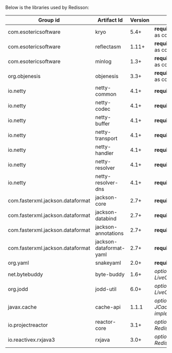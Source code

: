 Below is the libraries used by Redisson:

| Group id | Artifact Id | Version | Dependency |
| ------------- | ------------- | ------------| ------------|
| com.esotericsoftware | kryo | 5.4+| **required** (if Kryo is used as codec)|
| com.esotericsoftware | reflectasm | 1.11+ | **required** (if Kryo is used as codec)|
| com.esotericsoftware | minlog | 1.3+ | **required** (if Kryo is used as codec)|
| org.objenesis | objenesis| 3.3+ | **required** (if Kryo is used as codec)|
| io.netty | netty-common | 4.1+ | **required**|
| io.netty | netty-codec | 4.1+ | **required** |
| io.netty | netty-buffer | 4.1+ | **required** |
| io.netty | netty-transport | 4.1+ | **required** |
| io.netty | netty-handler | 4.1+ | **required** |
| io.netty | netty-resolver | 4.1+ | **required** |
| io.netty | netty-resolver-dns | 4.1+ | **required** |
| com.fasterxml.jackson.dataformat | jackson-core | 2.7+ | **required** |
| com.fasterxml.jackson.dataformat | jackson-databind | 2.7+ | **required** |
| com.fasterxml.jackson.dataformat | jackson-annotations | 2.7+ | **required** |
| com.fasterxml.jackson.dataformat | jackson-dataformat-yaml | 2.7+ | **required**  |
| org.yaml | snakeyaml | 2.0+ | **required**  |
| net.bytebuddy | byte-buddy | 1.6+ | _optional (used by LiveObject service)_ |
| org.jodd | jodd-util | 6.0+ | _optional (used by LiveObject service)_ |
| javax.cache | cache-api | 1.1.1 | _optional (used by JCache implementation)_ |
| io.projectreactor | reactor-core | 3.1+ | _optional (used by RedissonReactiveClient)_ |
| io.reactivex.rxjava3 | rxjava | 3.0+ | _optional (used by RedissonRxClient)_ |

